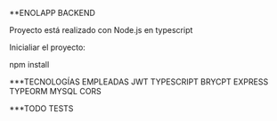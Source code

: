 **ENOLAPP BACKEND

Proyecto está realizado con Node.js en typescript

Inicialiar el proyecto:

npm install

***TECNOLOGÍAS EMPLEADAS
JWT
TYPESCRIPT
BRYCPT
EXPRESS
TYPEORM
MYSQL
CORS

***TODO
TESTS

